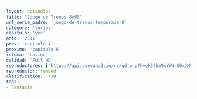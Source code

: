 ```yaml
---
layout: episodios
title: "Juego de Tronos 8x05"
url_serie_padre: 'juego-de-tronos-temporada-8'
category: 'series'
capitulo: 'yes'
anio: '2011'
prev: 'capitulo-4'
proximo: 'capitulo-6'
idioma: 'Latino'
calidad: 'Full HD'
reproductores: ["https://api.cuevana3.io/rr/gd.php?h=ek5lbm9xYWNrS0xJMVp5b21KREk0dFBLbjVkaHhkRGdrOG1jbnBpUnhhS1Z6cGRmcExmUHU1aXloMktGeEpHbXJzdXBvb0NZektERnRZQnBZTnZHcEpxU3FadVkyUT09"]
reproductor: fembed
clasificacion: '+10'
tags:
- Fantasia
---
```













